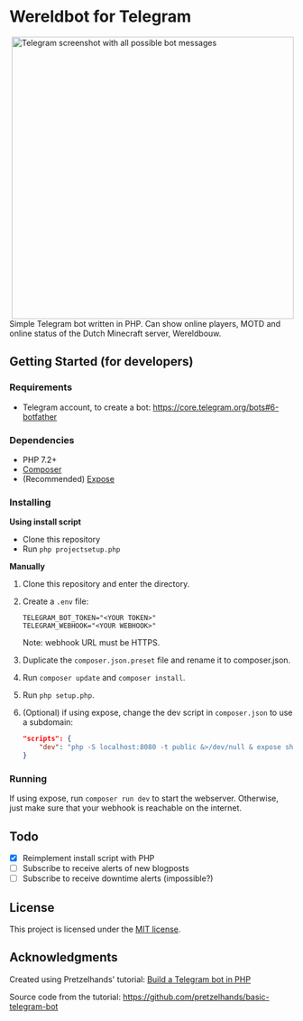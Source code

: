# Wereldbot for Telegram

<img alt="Telegram screenshot with all possible bot messages" height="500" align="right" src="https://user-images.githubusercontent.com/25235249/122216544-cf25f480-ceac-11eb-9edb-e2d26a62de44.png">

Simple Telegram bot written in PHP. Can show online players, MOTD and online status of the Dutch Minecraft server, Wereldbouw.

## Getting Started (for developers)

### Requirements

* Telegram account, to create a bot: https://core.telegram.org/bots#6-botfather

### Dependencies

* PHP 7.2+
* [Composer](https://getcomposer.org/)
* (Recommended) [Expose](https://beyondco.de/docs/expose/introduction)

### Installing

**Using install script**

* Clone this repository
* Run `php projectsetup.php`

**Manually**

1. Clone this repository and enter the directory.
2. Create a `.env` file:

    ```
    TELEGRAM_BOT_TOKEN="<YOUR TOKEN>"
    TELEGRAM_WEBHOOK="<YOUR WEBHOOK>"
    ```
    Note: webhook URL must be HTTPS.
3. Duplicate the `composer.json.preset` file and rename it to composer.json.
4. Run `composer update` and `composer install`.
5. Run `php setup.php`.
6. (Optional) if using expose, change the dev script in `composer.json` to use a subdomain:

    ```json
    "scripts": {
        "dev": "php -S localhost:8080 -t public &>/dev/null & expose share localhost:8080 --subdomain=<YOUR_SUBDOMAIN>"
    }
    ```

### Running

If using expose, run `composer run dev` to start the webserver. Otherwise, just make sure that your webhook is reachable on the internet.

## Todo

 - [x] Reimplement install script with PHP
 - [ ] Subscribe to receive alerts of new blogposts
 - [ ] Subscribe to receive downtime alerts (impossible?)

## License

This project is licensed under the [MIT license](./LICENSE.md).

## Acknowledgments

Created using Pretzelhands' tutorial: [Build a Telegram bot in PHP](https://pretzelhands.com/posts/build-a-telegram-bot-in-php)

Source code from the tutorial: https://github.com/pretzelhands/basic-telegram-bot
